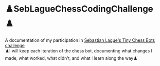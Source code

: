 # ♟️SebLagueChessCodingChallenge♟️
A documentation of my participation in [Sebastian Lague's Tiny Chess Bots challenge](https://www.youtube.com/watch?v=iScy18pVR58&ab_channel=SebastianLague) \
♟️I will keep each iteration of the chess bot, documenting what changes I made, what worked, what didn't, and what I learn along the way♟️
